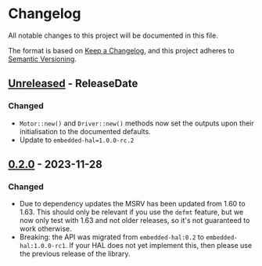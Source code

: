 # Changelog
All notable changes to this project will be documented in this file.

The format is based on [Keep a Changelog](https://keepachangelog.com/en/1.0.0/),
and this project adheres to [Semantic Versioning](https://semver.org/spec/v2.0.0.html).

<!-- next-header -->
## [Unreleased] - ReleaseDate
### Changed
* `Motor::new()` and `Driver::new()` methods now set the outputs upon their
  initialisation to the documented defaults.
* Update to `embedded-hal=1.0.0-rc.2`

## [0.2.0] - 2023-11-28
### Changed
* Due to dependency updates the MSRV has been updated from 1.60 to 1.63. This should only be relevant if you use the `defmt` feature, but we now only test with 1.63 and not older releases, so it's not guaranteed to work otherwise.
* Breaking: the API was migrated from `embedded-hal:0.2` to `embedded-hal:1.0.0-rc1`.
  If your HAL does not yet implement this, then please use the previous release of the library.

<!-- next-url -->
[Unreleased]: https://github.com/rursprung/tb6612fng-rs/compare/v0.2.0...HEAD
[0.2.0]: https://github.com/rursprung/tb6612fng-rs/compare/v0.1.1...v0.2.0
